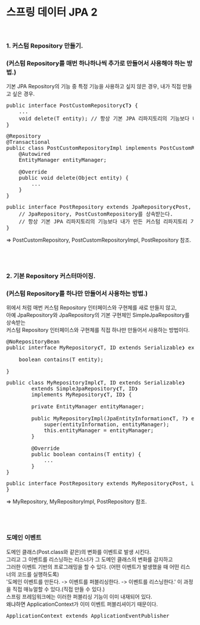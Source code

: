 # 스프링 데이터 JPA 2
<br/>

### 1. 커스텀 Repository 만들기.  
### (커스텀 Repository를 매번 하나하나씩 추가로 만들어서 사용해야 하는 방법.)
기본 JPA Repository의 기능 중 특정 기능을 사용하고 싶지 않은 경우, 내가 직접 만들고 싶은 경우.  
<pre>
public interface PostCustomRepository❮T❯ {
    ...
    void delete(T entity); // 항상 기본 JPA 리파지토리의 기능보다 내가 만든 커스텀 리파지토리 기능이 우선순위가 높다. 
}
</pre>
<pre>
@Repository
@Transactional
public class PostCustomRepositoryImpl implements PostCustomRepository {
    @Autowired
    EntityManager entityManager;
    
    @Override
    public void delete(Object entity) {
        ...
    }
}
</pre>
<pre>
public interface PostRepository extends JpaRepository❮Post, Long❯, PostCustomRepository❮Post❯ {
    // JpaRepository, PostCustomRepository를 상속받는다. 
    // 항상 기본 JPA 리파지토리의 기능보다 내가 만든 커스텀 리파지토리 기능이 우선순위가 높다. 
}
</pre>
=> PostCustomRepository, PostCustomRepositoryImpl, PostRepository 참조.
<br/><br/><br/><br/>

### 2. 기본 Repository 커스터마이징.  
### (커스텀 Repository를 하나만 만들어서 사용하는 방법.)
위에서 처럼 매번 커스텀 Repository 인터페이스와 구현체를 새로 만들지 않고, <br/>
아예 JpaRepository와 JpaRepository의 기본 구현체인 SimpleJpaRepository를 상속받는<br/>
커스텀 Repository 인터페이스와 구현체를 직접 하나만 만들어서 사용하는 방법이다. <br/>
<pre>
@NoRepositoryBean
public interface MyRepository❮T, ID extends Serializable❯ extends JpaRepository❮T, ID❯ {

    boolean contains(T entity);

}
</pre>
<pre>
public class MyRepositoryImpl❮T, ID extends Serializable❯
        extends SimpleJpaRepository❮T, ID❯
        implements MyRepository❮T, ID❯ {
        
        private EntityManager entityManager;
        
        public MyRepositoryImpl(JpaEntityInformation❮T, ?❯ entityInformation, EntityManager entityManager) {
            super(entityInformation, entityManager);
            this.entityManager = entityManager;
        }
        
        @Override
        public boolean contains(T entity) {
            ...
        }
}
</pre>
<pre>
public interface PostRepository extends MyRepository❮Post, Long❯ {
}
</pre>
=> MyRepository, MyRepositoryImpl, PostRepository 참조. 
<br/><br/><br/><br/>

### 도메인 이벤트 
도메인 클래스(Post.class와 같은)의 변화를 이벤트로 발생 시킨다. <br/>
그리고 그 이벤트를 리스닝하는 리스너가 그 도메인 클래스의 변화를 감지하고 <br/>
그러한 이벤트 기반의 프로그래밍을 할 수 있다. (어떤 이벤트가 발생했을 때 어떤 리스너의 코드를 실행하도록) <br/>
'도메인 이벤트를 만든다. -> 이벤트를 퍼블리싱한다. -> 이벤트를 리스닝한다.' 이 과정을 직접 매뉴얼할 수 있다.(직접 만들 수 있다.) <br/>
스프링 프레임워크에는 이러한 퍼블리싱 기능이 이미 내재되어 있다.  <br/>
왜냐하면 ApplicationContext가 이미 이벤트 퍼블리셔이기 때문이다.  <br/>
<pre>
ApplicationContext extends ApplicationEventPublisher
</pre>

<br/><br/><br/><br/>